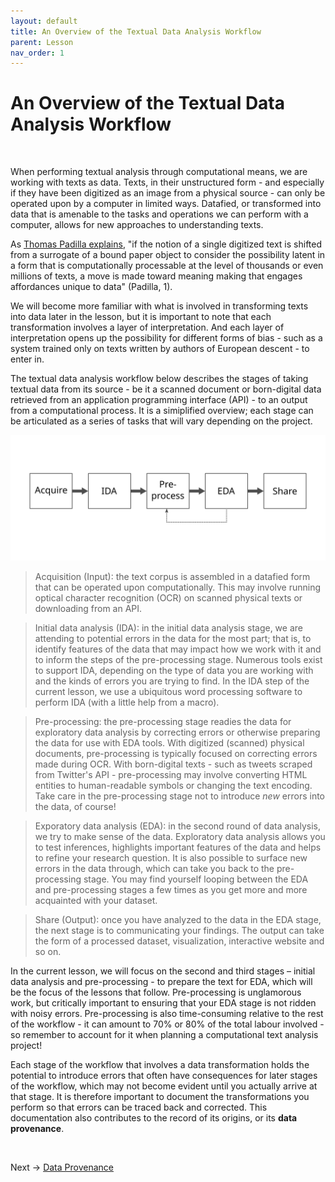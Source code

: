 ```yaml
---
layout: default
title: An Overview of the Textual Data Analysis Workflow
parent: Lesson
nav_order: 1
---
```


# An Overview of the Textual Data Analysis Workflow
<br />

When performing textual analysis through computational means, we are working with texts as data. Texts, in their unstructured form - and especially if they have been digitized as an image from a physical source - can only be operated upon by a computer in limited ways. Datafied, or transformed into data that is amenable to the tasks and operations we can perform with a computer, allows for new approaches to understanding texts. 

As [Thomas Padilla explains](https://labs.loc.gov/static/labs/work/reports/tpadilla_OnaCollectionsasDataImperative_final.pdf), "if the notion of a single digitized text is shifted from a surrogate of a bound paper object to consider the possibility latent in a form that is computationally processable at the level of thousands or even  millions of texts, a move is made toward meaning making that engages affordances unique to data" (Padilla, 1). 

We will become more familiar with what is involved in transforming texts into data later in the lesson, but it is important to note that each transformation involves a layer of interpretation. And each layer of interpretation opens up the possibility for different forms of bias - such as a system trained only on texts written by authors of European descent - to enter in.

The textual data analysis workflow below describes the stages of taking textual data from its source - be it a scanned document or born-digital data retrieved from an application programming interface (API) - to an output from a computational process. It is a simiplified overview; each stage can be articulated as a series of tasks that will vary depending on the project.

![Graphic depicting high-level computational text analysis workflow; from left: Acquire, Initial Data Analysis, Pre-Processing, Exploratory Data Analysis, Share](assets/img/overview-workflow-pad.svg)


>Acquisition (Input): the text corpus is assembled in a datafied form that can be operated upon computationally. This may involve running optical character recognition (OCR) on scanned physical texts or downloading from an API.

>Initial data analysis (IDA): in the initial data analysis stage, we are attending to potential errors in the data for the most part; that is, to identify features of the data that may impact how we work with it and to inform the steps of the pre-processing stage. Numerous tools exist to support IDA, depending on the type of data you are working with and the kinds of errors you are trying to find. In the IDA step of the current lesson, we use a ubiquitous word processing software to perform IDA (with a little help from a macro). 

>Pre-processing: the pre-processing stage readies the data for exploratory data analysis by correcting errors or otherwise preparing the data for use with EDA tools. With digitized (scanned) physical documents, pre-processing is typically focused on correcting errors made during OCR. With born-digital texts - such as tweets scraped from Twitter's API - pre-processing may involve converting HTML entities to human-readable symbols or changing the text encoding. Take care in the pre-processing stage not to introduce *new* errors into the data, of course!

>Exporatory data analysis (EDA): in the second round of data analysis, we try to make sense of the data. Exploratory data analysis allows you to test inferences, highlights important features of the data and helps to refine your research question. It is also possible to surface new errors in the data through, which can take you back to the pre-processing stage. You may find yourself looping between the EDA and pre-processing stages a few times as you get more and more acquainted with your dataset.

>Share (Output): once you have analyzed to the data in the EDA stage, the next stage is to communicating your findings. The output can take the form of a processed dataset, visualization, interactive website and so on. 

In the current lesson, we will focus on the second and third stages – initial data analysis and pre-processing - to prepare the text for EDA, which will be the focus of the lessons that follow. Pre-processing is unglamorous work, but critically important to ensuring that your EDA stage is not ridden with noisy errors. Pre-processing is also time-consuming relative to the rest of the workflow - it can amount to 70% or 80% of the total labour involved - so remember to account for it when planning a computational text analysis project!

Each stage of the workflow that involves a data transformation holds the potential to introduce errors that often have consequences for later stages of the workflow, which may not become evident until you actually arrive at that stage. It is therefore important to document the transformations you perform so that errors can be traced back and corrected. This documentation also contributes to the record of its origins, or its **data provenance**.

<br />

Next -> [Data Provenance](data-provenance.html)
